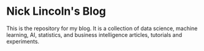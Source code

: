 # Nick Lincoln's Blog

This is the repository for my blog.  It is a collection of data science, machine learning, AI, statistics, and business intelligence articles, tutorials and experiments.